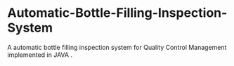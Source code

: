 # Automatic-Bottle-Filling-Inspection-System
A automatic bottle filling inspection system for Quality Control Management implemented in JAVA .
